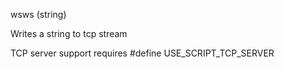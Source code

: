 <span style='color:var(--vscode-symbolIcon-methodForeground);'>wsws</span> (<span style='color:var(--vscode-symbolIcon-variableForeground);'>string</span>) 

Writes a string to tcp stream

TCP server support requires #define USE_SCRIPT_TCP_SERVER